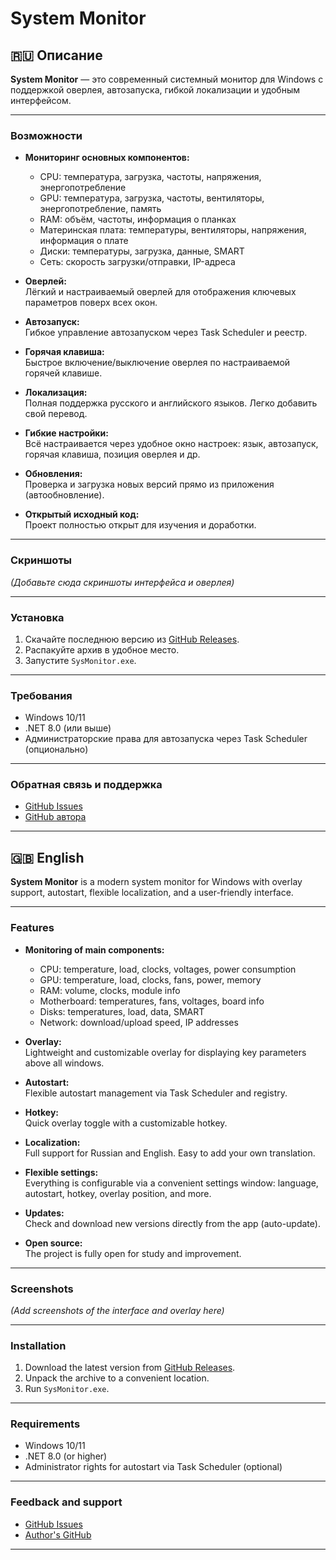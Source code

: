 #  System Monitor


## 🇷🇺 Описание

**System Monitor** — это современный системный монитор для Windows с поддержкой оверлея, автозапуска, гибкой локализации и удобным интерфейсом.

---

### Возможности

- **Мониторинг основных компонентов:**
  - CPU: температура, загрузка, частоты, напряжения, энергопотребление
  - GPU: температура, загрузка, частоты, вентиляторы, энергопотребление, память
  - RAM: объём, частоты, информация о планках
  - Материнская плата: температуры, вентиляторы, напряжения, информация о плате
  - Диски: температуры, загрузка, данные, SMART
  - Сеть: скорость загрузки/отправки, IP-адреса

- **Оверлей:**  
  Лёгкий и настраиваемый оверлей для отображения ключевых параметров поверх всех окон.

- **Автозапуск:**  
  Гибкое управление автозапуском через Task Scheduler и реестр.

- **Горячая клавиша:**  
  Быстрое включение/выключение оверлея по настраиваемой горячей клавише.

- **Локализация:**  
  Полная поддержка русского и английского языков. Легко добавить свой перевод.

- **Гибкие настройки:**  
  Всё настраивается через удобное окно настроек: язык, автозапуск, горячая клавиша, позиция оверлея и др.

- **Обновления:**  
  Проверка и загрузка новых версий прямо из приложения (автообновление).

- **Открытый исходный код:**  
  Проект полностью открыт для изучения и доработки.

---

### Скриншоты

*(Добавьте сюда скриншоты интерфейса и оверлея)*

---

### Установка

1. Скачайте последнюю версию из [GitHub Releases](https://github.com/HunterKrendel234/System-Monitor/releases).
2. Распакуйте архив в удобное место.
3. Запустите `SysMonitor.exe`.

---

### Требования

- Windows 10/11
- .NET 8.0 (или выше)
- Администраторские права для автозапуска через Task Scheduler (опционально)

---

### Обратная связь и поддержка

- [GitHub Issues](https://github.com/HunterKrendel234/System-Monitor/issues)
- [GitHub автора](https://github.com/HunterKrendel234)

---

## 🇬🇧 English


**System Monitor** is a modern system monitor for Windows with overlay support, autostart, flexible localization, and a user-friendly interface.

---

### Features

- **Monitoring of main components:**
  - CPU: temperature, load, clocks, voltages, power consumption
  - GPU: temperature, load, clocks, fans, power, memory
  - RAM: volume, clocks, module info
  - Motherboard: temperatures, fans, voltages, board info
  - Disks: temperatures, load, data, SMART
  - Network: download/upload speed, IP addresses

- **Overlay:**  
  Lightweight and customizable overlay for displaying key parameters above all windows.

- **Autostart:**  
  Flexible autostart management via Task Scheduler and registry.

- **Hotkey:**  
  Quick overlay toggle with a customizable hotkey.

- **Localization:**  
  Full support for Russian and English. Easy to add your own translation.

- **Flexible settings:**  
  Everything is configurable via a convenient settings window: language, autostart, hotkey, overlay position, and more.

- **Updates:**  
  Check and download new versions directly from the app (auto-update).

- **Open source:**  
  The project is fully open for study and improvement.

---

### Screenshots

*(Add screenshots of the interface and overlay here)*

---

### Installation

1. Download the latest version from [GitHub Releases](https://github.com/HunterKrendel234/System-Monitor/releases).
2. Unpack the archive to a convenient location.
3. Run `SysMonitor.exe`.

---

### Requirements

- Windows 10/11
- .NET 8.0 (or higher)
- Administrator rights for autostart via Task Scheduler (optional)

---

### Feedback and support

- [GitHub Issues](https://github.com/HunterKrendel234/System-Monitor/issues)
- [Author's GitHub](https://github.com/HunterKrendel234)

--- 
